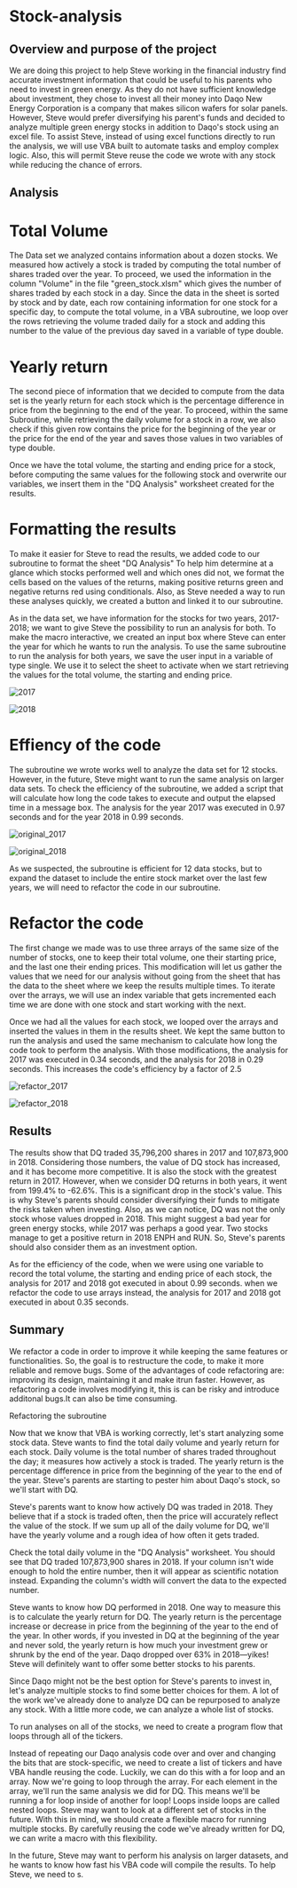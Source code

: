 # Stock-analysis

## Overview and purpose of the project
We are doing this project to help Steve working in the financial industry find accurate investment
information that could be useful to his parents who need to invest in green energy. As they do not 
have sufficient knowledge about investment, they chose to invest all their money into Daqo New 
Energy Corporation is a company that makes silicon wafers for solar panels. However, Steve would prefer 
diversifying his parent's funds and decided to analyze multiple green energy stocks in addition to Daqo's
stock using an excel file. To assist Steve, instead of using excel functions directly to run the analysis, 
we will use VBA built to automate tasks and employ complex logic. Also, this will permit Steve reuse the 
code we wrote with any stock while reducing the chance of errors.


## Analysis

# Total Volume
The Data set we analyzed contains information about a dozen stocks. We measured how actively 
a stock is traded by computing the total number of shares traded over the year. To proceed, we used the 
information in the column "Volume" in the file "green_stock.xlsm" which gives the number of shares traded 
by each stock in a day. Since the data in the sheet is sorted by stock and by date, each row containing 
information for one stock for a specific day, to compute the total volume, in a VBA subroutine, we loop over 
the rows retrieving the volume traded daily for a stock and adding this number to the value of the previous day 
saved in a variable of type double. 


# Yearly return
The second piece of information that we decided to compute from the data set is the yearly return for each stock 
which is the percentage difference in price from the beginning to the end of the year. To proceed, 
within the same Subroutine, while retrieving the daily volume for a stock in a row, we also check if this given 
row contains the price for the beginning of the year or the price for the end of the year and saves those values 
in two variables of type double. 


Once we have the total volume, the starting and ending price for a stock, before computing the same values for 
the following stock and overwrite our variables, we insert them in the "DQ Analysis" worksheet created for the results.
 

# Formatting the results
To make it easier for Steve to read the results, we added code to our subroutine to format the sheet "DQ Analysis" 
To help him determine at a glance which stocks performed well and which ones did not, we format the cells based on 
the values of the returns, making positive returns green and negative returns red using conditionals. Also, as 
Steve needed a way to run these analyses quickly, we created a button and linked it to our subroutine.

As in the data set, we have information for the stocks for two years, 2017-2018; we want to give Steve the possibility 
to run an analysis for both. To make the macro interactive, we created an input box where Steve can enter the year 
for which he wants to run the analysis. To use the same subroutine to run the analysis for both years, we save the user 
input in a variable of type single. We use it to select the sheet to activate when we start retrieving the values for 
the total volume, the starting and ending price.

![2017]()

![2018]()

# Effiency of the code
The subroutine we wrote works well to analyze the data set for 12 stocks. However, in the future, Steve might want 
to run the same analysis on larger data sets. To check the efficiency of the subroutine, we added a script that will 
calculate how long the code takes to execute and output the elapsed time in a message box. The analysis for the year 2017 
was executed in 0.97 seconds and for the year 2018 in 0.99 seconds.

![original_2017]()

![original_2018]()

As we suspected, the subroutine is efficient for 12 data stocks, but to expand the dataset to include the entire stock 
market over the last few years, we will need to refactor the code in our subroutine.

# Refactor the code
The first change we made was to use three arrays of the same size of the number of stocks, one to keep their total volume, 
one their starting price, and the last one their ending prices. This modification will let us gather the values that we need for our 
analysis without going from the sheet that has the data to the sheet where we keep the results multiple times. 
To iterate over the arrays, we will use an index variable that gets incremented each time we are done with one stock and 
start working with the next.

Once we had all the values for each stock, we looped over the arrays and inserted the values in them in the results sheet. 
We kept the same button to run the analysis and used the same mechanism to calculate how long the code took to perform the analysis. 
With those modifications, the analysis for 2017 was executed in 0.34 seconds, and the analysis for 2018 in 0.29 seconds. 
This increases the code's efficiency by a factor of 2.5

![refactor_2017]()

![refactor_2018]()

## Results

The results show that DQ traded 35,796,200 shares in 2017 and 107,873,900 in 2018. Considering those numbers, the value
of DQ stock has increased, and it has become more competitive. It is also the stock with the greatest return in 2017. However, 
when we consider DQ returns in both years, it went from 199.4% to -62.6%. This is a significant drop in the stock's value. 
This is why Steve's parents should consider diversifying their funds to mitigate the risks taken when investing. Also, 
as we can notice, DQ was not the only stock whose values dropped in 2018. This might suggest a bad year for green energy stocks,
while 2017 was perhaps a good year. Two stocks manage to get a positive return in 2018 ENPH and RUN. So, Steve's parents 
should also consider them as an investment option.

As for the efficiency of the code, when we were using one variable to record the total volume, the starting and ending price of each
stock, the analysis for 2017 and 2018 got executed in about 0.99 seconds. when we refactor the code to use arrays instead, 
the  analysis for 2017 and 2018 got executed in about 0.35 seconds.

## Summary
We refactor a code in order to improve it while keeping the same features or functionalities. So, the goal is to 
restructure the code, to make it more reliable and remove bugs. Some of the advantages of code refactoring are: 
improving its design, maintaining it and make itrun faster. However, as refactoring a code involves modifying it, 
this is can be risky and introduce additonal bugs.It can also be time consuming.

Refactoring the subroutine 


 

Now that we know that VBA is working correctly, let's start analyzing some stock data. 
Steve wants to find the total daily volume and yearly return for each stock. 
Daily volume is the total number of shares traded throughout the day; it measures how actively a stock is traded. 
The yearly return is the percentage difference in price from the beginning of the year to the end of the year. 
Steve's parents are starting to pester him about Daqo's stock, so we'll start with DQ.

Steve's parents want to know how actively DQ was traded in 2018. They believe that if a stock is traded often, 
then the price will accurately reflect the value of the stock. If we sum up all of the daily volume for DQ, we'll 
have the yearly volume and a rough idea of how often it gets traded.

Check the total daily volume in the "DQ Analysis" worksheet. You should see that DQ traded 107,873,900 shares in 2018. 
If your column isn't wide enough to hold the entire number, then it will appear as scientific notation instead. 
Expanding the column's width will convert the data to the expected number.

Steve wants to know how DQ performed in 2018. One way to measure this is to calculate the yearly return for DQ. 
The yearly return is the percentage increase or decrease in price from the beginning of the year to the end of the year. 
In other words, if you invested in DQ at the beginning of the year and never sold, the yearly return is how much your investment 
grew or shrunk by the end of the year.
Daqo dropped over 63% in 2018—yikes! Steve will definitely want to offer some better stocks to his parents.

Since Daqo might not be the best option for Steve's parents to invest in, let's analyze multiple stocks to find some better choices for them. 
A lot of the work we've already done to analyze DQ can be repurposed to analyze any stock. With a little more code, we can analyze a whole list of stocks.

To run analyses on all of the stocks, we need to create a program flow that loops through all of the tickers.

Instead of repeating our Daqo analysis code over and over and changing the bits that are stock-specific, we need to create a list of tickers 
and have VBA handle reusing the code.  Luckily, we can do this with a for loop and an array.
Now we're going to loop through the array. For each element in the array, we'll run the same analysis we did for DQ. This means we'll be running 
a for loop inside of another for loop! Loops inside loops are called nested loops.
Steve may want to look at a different set of stocks in the future. With this in mind, we should create a flexible macro for running multiple stocks. 
By carefully reusing the code we've already written for DQ, we can write a macro with this flexibility.

In the future, Steve may want to perform his analysis on larger datasets, and he wants to know how fast his VBA code will compile the results. 
To help Steve, we need to s.